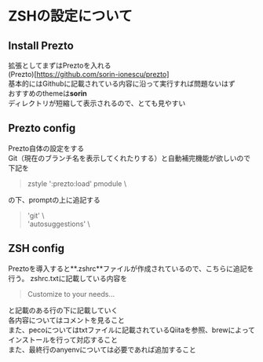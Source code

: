 # ZSHの設定について
## Install Prezto
拡張としてまずはPreztoを入れる  
(Prezto)[https://github.com/sorin-ionescu/prezto]  
基本的にはGithubに記載されている内容に沿って実行すれば問題ないはず  
おすすめのthemeは**sorin**  
ディレクトリが短縮して表示されるので、とても見やすい  

## Prezto config
Prezto自体の設定をする  
Git（現在のブランチ名を表示してくれたりする）と自動補完機能が欲しいので下記を  
> zstyle ':prezto:load' pmodule \

の下、promptの上に追記する
> 'git' \  
'autosuggestions' \  

## ZSH config
Preztoを導入すると**.zshrc**ファイルが作成されているので、こちらに追記を行う。
zshrc.txtに記載している内容を
> Customize to your needs...

と記載のある行の下に記載していく  
各内容についてはコメントを見ること  
また、pecoについてはtxtファイルに記載されているQiitaを参照、brewによってインストールを行って対応すること  
また、最終行のanyenvについては必要であれば追加すること  